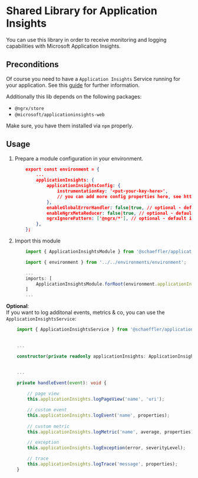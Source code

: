 # Shared Library for Application Insights

You can use this library in order to receive monitoring and logging capabilities with Microsoft Application Insights.

## Preconditions

Of course you need to have a `Application Insights` Service running for your application. See this [guide](https://docs.microsoft.com/en-us/azure/azure-monitor/app/app-insights-overview#get-started) for further information.

Additionally this lib depends on the following packages: 

- `@ngrx/store`
- `@microsoft/applicationinsights-web`

Make sure, you have them installed via `npm` properly.

## Usage

1. Prepare a module configuration in your environment.
    ```json
        export const environment = {
            ...
            applicationInsights: {
                applicationInsightsConfig: {
                    instrumentationKey: '<put-your-key-here>',
                    // you can add more config properties here, see https://github.com/microsoft/applicationinsights-js#configuration for more options
                },
                enableGlobalErrorHandler: false|true, // optional - default is false
                enableNgrxMetaReducer: false|true, // optional - default is false
                ngrxIgnorePattern: ['@ngrx/*'], // optional - default is undefined, but it is recommened to exclude `@ngrx/*` actions
            },
        };
    ```
2. Import this module
    ```typescript
        import { ApplicationInsightsModule } from '@schaeffler/application-insights';

        import { environment } from '../../environments/environment';

        ...
        imports: [
            ApplicationInsightsModule.forRoot(environment.applicationInsights)
        ]
        ...
    ```


**Optional**:  
If you want to log additonal events, metrics & co, you can use the `ApplicationInsightsService`:

```typescript
    import { ApplicationInsightsService } from '@schaeffler/application-insights';
    

    ...

    constructor(private readonly applicationInsights: ApplicationInsightsService){}


    ...
    
    private handleEvent(event): void {

        // page view
        this.applicationInsights.logPageView('name', 'uri');

        // custom event
        this.applicationInsights.logEvent('name', properties);
        
        // custom metric
        this.applicationInsights.logMetric('name', average, properties);

        // exception
        this.applicationInsights.logException(error, severityLevel);

        // trace
        this.applicationInsights.logTrace('message', properties);
    }
```
